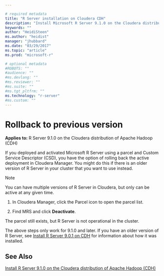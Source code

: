 ```yaml
---

# required metadata
title: "R Server installation on Cloudera CDH"
description: "Install Microsoft R Server 9.1.0 on the Cloudera distribution of Apache Hadoop (CDH)."
keywords: ""
author: "HeidiSteen"
ms.author: "heidist"
manager: "jhubbard"
ms.date: "03/29/2017"
ms.topic: "article"
ms.prod: "microsoft-r"

# optional metadata
#ROBOTS: ""
#audience: ""
#ms.devlang: ""
#ms.reviewer: ""
#ms.suite: ""
#ms.tgt_pltfrm: ""
ms.technology: "r-server"
#ms.custom: ""
---
```


# Rollback to previous version

**Applies to:** R Server 9.1.0 on the Cloudera distribution of Apache Hadoop (CDH)

If you deployed and activated Microsoft R Server using a parcel and Custom Service Descriptor (CSD), you have the option of rolling back the active deployment in Cloudera Manager. You might do this if there is an older version of R Server in your cluster that you want to use instead.

> [!Note]
> You can have multiple versions of R Server in Cloudera, but only can be active at any given time.

1. In Cloudera Manager, click the Parcel icon to open the parcel list.

2. Find MRS and click **Deactivate**.

The parcel still exists, but R Server is not operational in the cluster.

The above steps only work for 9.1.0 and later. If you have an older version of R Server, see [Install R Server 9.0.1 on CDH](r-server-install-cloudera-901.md) for information about how it was installed.

## See Also

[Install R Server 9.1.0 on the Cloudera distribution of Apache Hadoop (CDH)](r-server-install-cloudera.md)

